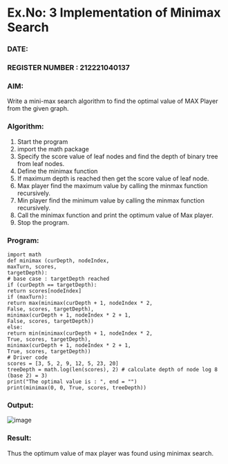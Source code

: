 # Ex.No: 3  Implementation of Minimax Search
### DATE:                                                                            
### REGISTER NUMBER : 212221040137
### AIM: 
Write a mini-max search algorithm to find the optimal value of MAX Player from the given graph.
### Algorithm:
1. Start the program
2. import the math package
3. Specify the score value of leaf nodes and find the depth of binary tree from leaf nodes.
4. Define the minimax function
5. If maximum depth is reached then get the score value of leaf node.
6. Max player find the maximum value by calling the minmax function recursively.
7. Min player find the minimum value by calling the minmax function recursively.
8. Call the minimax function  and print the optimum value of Max player.
9. Stop the program. 

### Program:

    import math
    def minimax (curDepth, nodeIndex,
    maxTurn, scores,
    targetDepth):
    # base case : targetDepth reached
    if (curDepth == targetDepth):
    return scores[nodeIndex]
    if (maxTurn):
    return max(minimax(curDepth + 1, nodeIndex * 2,
    False, scores, targetDepth),
    minimax(curDepth + 1, nodeIndex * 2 + 1,
    False, scores, targetDepth))
    else:
    return min(minimax(curDepth + 1, nodeIndex * 2,
    True, scores, targetDepth),
    minimax(curDepth + 1, nodeIndex * 2 + 1,
    True, scores, targetDepth))
    # Driver code
    scores = [3, 5, 2, 9, 12, 5, 23, 20]
    treeDepth = math.log(len(scores), 2) # calculate depth of node log 8 (base 2) = 3)
    print("The optimal value is : ", end = "")
    print(minimax(0, 0, True, scores, treeDepth))




### Output:
![image](https://github.com/Rakesh2k23/AI_Lab_2023-24/assets/141472158/f54744dc-bbf8-4d84-bdf5-025626684676)




### Result:
Thus the optimum value of max player was found using minimax search.
